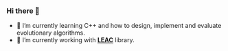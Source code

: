 ### Hi there 👋

- 🌱 I’m currently learning C++ and how to design, implement and evaluate evolutionary algorithms.
- 🔭 I’m currently working with **[LEAC](https://github.com/kdis-lab/LEAC)** library.

